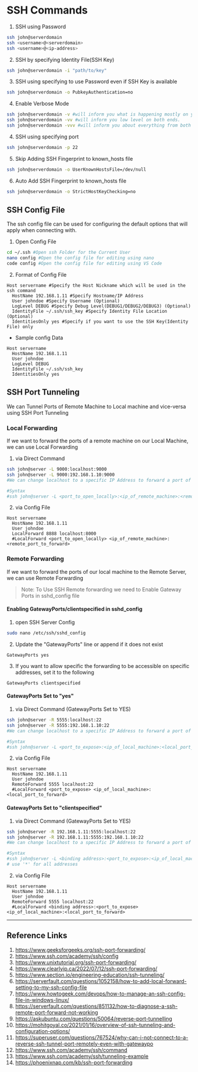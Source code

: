 # SSH Commands

1. SSH using Password
```bash
ssh john@serverdomain
ssh <username>@<serverdomain>
ssh <username>@<ip-address>
```
2. SSH by specifying Identity File(SSH Key)
```bash
ssh john@serverdomain -i "path/to/key"
```

3. SSH using specifying to use Password even if SSH Key is available
```bash
ssh john@serverdomain -o PubkeyAuthentication=no
```

4. Enable Verbose Mode
```bash
ssh john@serverdomain -v #will inform you what is happening mostly on your end.
ssh john@serverdomain -vv #will inform you low level on both ends.
ssh john@serverdomain -vvv #will inform you about everything from both ends.
```

4. SSH using specifying port
```bash
ssh john@serverdomain -p 22
```

5. Skip Adding SSH Fingerprint to known_hosts file
```bash
ssh john@serverdomain -o UserKnownHostsFile=/dev/null
```

6. Auto Add SSH Fingerprint to known_hosts file
```bash
ssh john@serverdomain -o StrictHostKeyChecking=no
```

## SSH Config File
The ssh config file can be used for configuring the default options that will apply when connecting with.

1. Open Config File
```bash
cd ~/.ssh #Open ssh Folder for the Current User
nano config #Open the config file for editing using nano 
code config #Open the config file for editing using VS Code
```

2. Format of Config File
```text
Host servername #Specify the Host Nickname which will be used in the ssh command
  HostName 192.168.1.11 #Specify Hostname/IP Address
  User johndoe #Specify Username (Optional)
  LogLevel DEBUG #Specify Debug Level(DEBUG1/DEBUG2/DEBUG3) (Optional)
  IdentityFile ~/.ssh/ssh_key #Specify Identity File Location (Optional)
  IdentitiesOnly yes #Specify if you want to use the SSH Key(Identity File) only
```

- Sample config Data
```text
Host servername
  HostName 192.168.1.11
  User johndoe
  LogLevel DEBUG
  IdentityFile ~/.ssh/ssh_key
  IdentitiesOnly yes
```

## SSH Port Tunneling
We can Tunnel Ports of Remote Machine to Local machine and vice-versa using SSH Port Tunneling

### Local Forwarding
If we want to forward the ports of a remote machine on our Local Machine, we can use Local Forwarding 

1. via Direct Command 
```bash
ssh john@server -L 9000:localhost:9000
ssh john@server -L 9000:192.168.1.10:9000 
#We can change localhost to a specific IP Address to forward a port of Another Machine on the Remote Machine's Network

#Syntax
#ssh john@server -L <port_to_open_locally>:<ip_of_remote_machine>:<remote_port_to_forward>
```
2. via Config File
```text
Host servername
  HostName 192.168.1.11
  User johndoe
  LocalForward 8888 localhost:8000
  #LocalForward <port_to_open_locally> <ip_of_remote_machine>:<remote_port_to_forward>
```

### Remote Forwarding
If we want to forward the ports of our local machine to the Remote Server, we can use Remote Forwarding 

> Note: To Use SSH Remote forwarding we need to Enable Gateway Ports in sshd_config file

#### Enabling GatewayPorts/clientspecified in sshd_config
1. open SSH Server Config
```bash
sudo nano /etc/ssh/sshd_config
```
2. Update the "GatewayPorts" line or append if it does not exist
```text
GatewayPorts yes
```

3. If you want to allow specific the forwarding to be accessible on specific addresses, set it to the following
```text
GatewayPorts clientspecified
```
#### GatewayPorts Set to "yes"
1. via Direct Command (GatewayPorts Set to YES)
```bash
ssh john@server -R 5555:localhost:22 
ssh john@server -R 5555:192.168.1.10:22 
#We can change localhost to a specific IP Address to forward a port of Another Machine on the Local Machine's Network

#Syntax
#ssh john@server -L <port_to_expose>:<ip_of_local_machine>:<local_port_to_forward>
```
2. via Config File
```text
Host servername
  HostName 192.168.1.11
  User johndoe
  RemoteForward 5555 localhost:22
  #LocalForward <port_to_expose> <ip_of_local_machine>:<local_port_to_forward>
```

#### GatewayPorts Set to "clientspecified"

1. via Direct Command (GatewayPorts Set to YES)
```bash
ssh john@server -R 192.168.1.11:5555:localhost:22 
ssh john@server -R 192.168.1.11:5555:192.168.1.10:22 
#We can change localhost to a specific IP Address to forward a port of Another Machine on the Local Machine's Network

#Syntax
#ssh john@server -L <binding address>:<port_to_expose>:<ip_of_local_machine>:<local_port_to_forward>
# use '*' for all addresses
```
2. via Config File
```text
Host servername
  HostName 192.168.1.11
  User johndoe
  RemoteForward 5555 localhost:22
  #LocalForward <binding address>:<port_to_expose> <ip_of_local_machine>:<local_port_to_forward>
```

---
## Reference Links
1. https://www.geeksforgeeks.org/ssh-port-forwarding/
2. https://www.ssh.com/academy/ssh/config
3. https://www.unixtutorial.org/ssh-port-forwarding/
4. https://www.clearlyip.ca/2022/07/12/ssh-port-forwarding/
5. https://www.section.io/engineering-education/ssh-tunneling/
6. https://serverfault.com/questions/1052158/how-to-add-local-forward-setting-to-my-ssh-config-file
7. https://www.howtogeek.com/devops/how-to-manage-an-ssh-config-file-in-windows-linux/
8. https://serverfault.com/questions/851132/how-to-diagnose-a-ssh-remote-port-forward-not-working
9. https://askubuntu.com/questions/50064/reverse-port-tunnelling
10. https://mohitgoyal.co/2021/01/16/overview-of-ssh-tunneling-and-configuration-options/
11. https://superuser.com/questions/767524/why-can-i-not-connect-to-a-reverse-ssh-tunnel-port-remotely-even-with-gatewaypo
12. https://www.ssh.com/academy/ssh/command
13. https://www.ssh.com/academy/ssh/tunneling-example
14. https://phoenixnap.com/kb/ssh-port-forwarding
